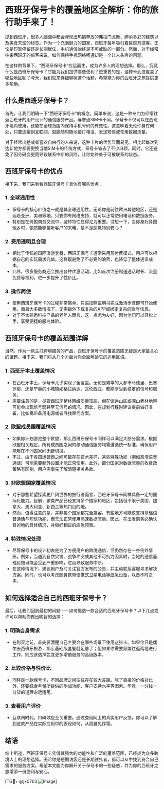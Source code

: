 # 西班牙保号卡的覆盖地区全解析：你的旅行助手来了！

提到西班牙，很多人脑海中都会浮现出热情奔放的弗拉门戈舞、绚丽多彩的建筑以及美食天堂的标签。作为一个充满魅力的国家，西班牙每年吸引着数百万游客。无论是短暂停留还是长期居住，手机通信始终是不可或缺的一部分。然而，对于经常往来西班牙的旅客来说，如何保持手机网络畅通却是一个让人头疼的问题。

在这样的背景下，“西班牙保号卡”应运而生，成为许多人的理想选择。那么，究竟什么是西班牙保号卡？它能为我们提供哪些便利？更重要的是，这种卡到底覆盖了哪些地区呢？今天，我们就来详细聊聊这个话题，希望能为你的西班牙之旅提供更多帮助。

## 什么是西班牙保号卡？

首先，让我们明确一下“西班牙保号卡”的概念。简单来说，这是一种专门为经常往返西班牙的用户设计的通信服务产品。与普通SIM卡不同，保号卡不仅可以在西班牙境内使用，还能在全球范围内保持手机号码的有效性。这意味着无论你身在何处，只要连接到互联网，就能随时随地接打电话、发送短信或使用数据流量。

对于经常出差或者喜欢自由行的人来说，这种卡片的优势显而易见。相比起每次到达新地方都要更换当地SIM卡的传统方式，保号卡省去了不少麻烦。同时，它还避免了因号码变更而导致联系中断的风险，让你始终处于可被联系的状态。

## 西班牙保号卡的优点

接下来，我们来看看西班牙保号卡具体有哪些优点：

### 1. **全球通用性**
   - 保号卡的核心价值之一就是其全球通用性。无论你是前往欧洲其他地区，还是远赴亚洲、美洲等地，只要你有网络支持，就可以正常使用电话和数据服务。
   - 特别是在跨国商务交流中，这种特性显得尤为重要。试想一下，当你身处异国他乡时，依然能够接听客户的来电，是不是感觉特别安心？

### 2. **费用透明且合理**
   - 相比于传统的国际漫游套餐，西班牙保号卡通常采用预付费模式，用户可以根据自己的实际需求充值。这样既避免了不必要的浪费，也降低了整体通讯成本。
   - 此外，很多服务商还会推出各种优惠活动，比如首次注册赠送通话时长、流量免费等福利，进一步提升了性价比。

### 3. **操作简便**
   - 使用西班牙保号卡的过程非常简单，只需按照说明书完成激活步骤即可开始使用。而且大多数情况下，无需额外下载复杂的APP或绑定复杂的账号信息。
   - 对于不太熟悉科技产品的老年人而言，这一点尤为友好，因为他们可以轻松上手，享受便捷的服务体验。

## 西班牙保号卡的覆盖范围详解

当然，作为一款主打跨境服务的产品，西班牙保号卡的覆盖范围无疑是大家最关心的话题。接下来，我们将从几个方面为你全面解读它的适用区域。

### 1. **西班牙本土覆盖情况**
   - 在西班牙本土，保号卡几乎实现了全覆盖。无论是繁华的大都市马德里、巴塞罗那，还是宁静的小城镇如格拉纳达、瓦伦西亚，都能享受到稳定的信号和服务。
   - 需要注意的是，尽管西班牙整体网络质量较高，但在偏远山区或深山老林地带可能会出现信号弱甚至无信号的情况。因此，在规划行程时建议提前做好准备，比如携带备用电源或者寻找替代方案。

### 2. **欧盟成员国覆盖情况**
   - 如果你计划游览整个欧盟，那么西班牙保号卡同样可以满足大部分需求。根据欧盟相关规定，所有成员国之间的移动通信服务均需遵循统一标准，确保用户能够在不同国家间无缝切换。
   - 不过，由于各国运营商之间可能存在技术差异，某些特殊功能（例如高清语音通话）可能需要额外设置才能正常使用。此外，部分国家对数据流量的收费政策略有区别，用户需事先了解清楚相关条款。

### 3. **非欧盟国家覆盖情况**
   - 对于那些希望探索更广阔世界的旅行者而言，西班牙保号卡同样具备一定的国际化能力。目前，该类产品已经支持多个国家和地区，包括但不限于美国、加拿大、澳大利亚、新西兰等热门目的地。
   - 然而，值得注意的是，并非每个国家都完全兼容。有些地方可能仅支持基础语音通话与短信功能，而无法正常使用高速数据流量。因此，在出发前务必确认目的地的具体情况，并做好相应的应急预案。

### 4. **特殊情况处理**
   - 尽管保号卡的设计初衷是为了方便用户的跨境通信，但仍然存在一些例外情形。例如，当遇到自然灾害、战争冲突或其他不可抗力因素时，当地的通信基础设施可能会受到严重影响，进而导致服务中断。
   - 在这种情况下，建议用户及时关注官方发布的公告，并主动联系客服寻求解决方案。同时，也可以考虑随身携带便携式卫星电话等应急设备，以备不时之需。

## 如何选择适合自己的西班牙保号卡？

最后，让我们回到最初的问题——如何挑选一款合适的西班牙保号卡？以下几点或许可以帮助你做出明智的选择：

### 1. **明确自身需求**
   - 在购买之前，首先要清楚自己主要会在哪些场景下使用这张卡。如果你只是偶尔去西班牙旅游，那么基础版套餐就足够了；但如果你需要频繁往返两地进行工作，则应该选择包含更多增值服务的高级版本。

### 2. **比较价格与性价比**
   - 同样是一款保号卡，不同品牌之间往往存在较大差距。除了直接的价格对比外，还要综合考量所提供的附加功能、客户支持水平等因素。毕竟，一分钱一分货的道理永远适用。

### 3. **查看用户评价**
   - 互联网时代，口碑效应至关重要。通过查阅网上的真实用户反馈，你可以了解到这款产品在实际应用中的表现如何，从而避免踩雷。

## 结语

综上所述，西班牙保号卡凭借其强大的功能性和广泛的覆盖范围，已经成为众多跨境人士的理想选择。无论你是短期访客还是长期驻扎者，都可以从中找到符合自己需求的服务方案。希望本文能为你解开关于保号卡的一些疑惑，并为你的西班牙之旅增添一份便利与安心。

[TG💪+ @jx0703 ![Image](https://github.com/user-attachments/assets/dbca1d08-cadb-493c-b0ec-ad6f7a83f270)]